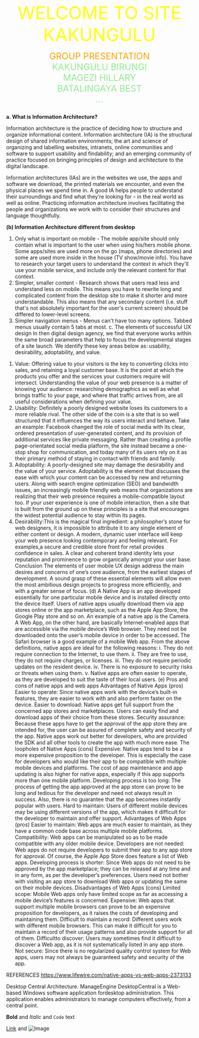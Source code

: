 <font color="yellow" size="30px"><center>WELCOME TO SITE KAKUNGULU</center></font>

<font color="orange" size="5px"><center>GROUP PRESENTATION</center></font>
<font color="lightgreen" size="5PX"><center>KAKUNGULU BIRUNGI<br>MAGEZI HILLARY<br>BATALINGAYA BEST<br> ...
 </center></font>


**a. What is Information Architecture?**

Information architecture is the practice of deciding how to structure and organize informational content.
Information architecture (IA) is the structural design of shared information environments; the art and science of organizing and labelling websites, intranets, online communities and software to support usability and findability; and an emerging community of practice focused on bringing principles of design and architecture to the digital landscape.

Information architectures (IAs) are in the websites we use, the apps and software we download, the printed materials we encounter, and even the physical places we spend time in. 
A good IA helps people to understand their surroundings and find what they’re looking for – in the real world as well as online. Practicing information architecture involves facilitating the people and organizations we work with to consider their structures and language thoughtfully.

**(b)	Information Architecture different from desktop**
1.	Only what is important on mobile - The mobile app/site should only contain what is important to the user when using his/hers mobile phone. Some apps/sites are used more on the go (maps, phone directories) and some are used more inside in the house (TV show/movie info). You have to research your target users to understand the context in which they'll use your mobile service, and include only the relevant content for that context.
2.	Simpler, smaller content - Research shows that users read less and understand less on mobile. This means you have to rewrite long and complicated content from the desktop site to make it shorter and more understandable. This also means that any secondary content (i.e. stuff that's not absolutely important for the user's current screen) should be differed to lower-level screens. 
3.	Simpler navigation menus - Menus can't have too many options. Tabbed menus usually contain 5 tabs at most.
c. The elements of successful UX design
In then digital design agency, we find that everyone works within the same broad parameters that help to focus the developmental stages of a site launch. We identify these key areas below as: usability, desirability, adoptability, and value. 
1) Value: Offering value to your visitors is the key to converting clicks into sales, and retaining a loyal customer base. It is the point at which the products you offer and the services your customers require will intersect. 
Understanding the value of your web presence is a matter of knowing your audience: researching demographics as well as what brings traffic to your page, and where that traffic arrives from, are all useful considerations when defining your value.
2) Usability: Definitely a poorly designed website loses its customers to a more reliable rival. The other side of the coin is a site that is so well structured that it influences the way its users interact and behave. 
Take an example: Facebook changed the role of social media with its clear, ordered presentation of user-generated content, and its provision of additional services like private messaging. Rather than creating a profile page-orientated social media platform, the site instead became a one-stop shop for communication, and today many of its users rely on it as their primary method of staying in contact with friends and family.
3) Adoptability: A poorly-designed site may damage the desirability and the value of your service.
Adoptability is the element that discusses the ease with which your content can be accessed by new and returning users. Along with search engine optimization (SEO) and bandwidth issues, an increasingly mobile friendly web means that organizations are realizing that their web presence requires a mobile-compatible layout too.
 If your user experience is one of mobile interaction, then a site that is built from the ground up on these principles is a site that encourages the widest potential audience to stay within its pages.
4) Desirability:This is the magical final ingredient: a philosopher’s stone for web designers, it is impossible to attribute it to any single element of either content or design. 
A modern, dynamic user interface will keep your web presence looking contemporary and feeling relevant.
For examples,a secure and credible store front for retail provides confidence in sales. A clear and coherent brand identity lets your reputation and prominence to grow organically amongst your user base. 
Conclusion
The elements of user mobile UX design address the main desires and concerns of one’s core audience, from the earliest stages of development. A sound grasp of these essential elements will allow even the most ambitious design projects to progress more efficiently, and with a greater sense of focus.
(d)	A Native App is an app developed essentially for one particular mobile device and is installed directly onto the device itself. Users of native apps usually download them via app stores online or the app marketplace, such as the Apple App Store, the Google Play store and so on. An example of a native app is the Camera.
A Web App, on the other hand, are basically Internet-enabled apps that are accessible via the mobile device’s Web browser.
They need not be downloaded onto the user’s mobile device in order to be accessed. The Safari browser is a good example of a mobile Web app.
From the above definitions, native apps are ideal for the following reasons:
i.	They do not require connection to the Internet, to use them.
ii.	They are free to use, they do not require charges, or licenses.
iii.	They do not require periodic updates on the resident device.
iv.	There is no exposure to security risks or threats when using them.
v.	Native apps are often easier to operate, as they are developed to suit the taste of their local users.
(e)	Pros and cons of native apps and web apps
Advantages of Native Apps (pros)
Easier to operate: Since native apps work with the device’s built-in features, they are easier to work with and also perform faster on the device.
Easier to download: Native apps get full support from the concerned app stores and marketplaces. Users can easily find and download apps of their choice from these stores.
Security assurance: Because these apps have to get the approval of the app store they are intended for, the user can be assured of complete safety and security of the app.
Native apps work out better for developers, who are provided the SDK and all other tools to create the app with much more ease.
The loopholes of Native Apps (cons)
Expensive: Native apps tend to be a more expensive proposition to the developer. This is especially the case for developers who would like their app to be compatible with multiple mobile devices and platforms.
The cost of app maintenance and app updating is also higher for native apps, especially if this app supports more than one mobile platform.
Developing process is too long: The process of getting the app approved at the app store can prove to be long and tedious for the developer and need not always result in success. Also, there is no guarantee that the app becomes instantly popular with users.
Hard to maintain: Users of different mobile devices may be using different versions of the app, which makes it difficult for the developer to maintain and offer support.
Advantages of Web Apps (pros)
Easier to maintain: Web apps are much easier to maintain, as they have a common code base across multiple mobile platforms.
Compatibility: Web apps can be manipulated so as to be made compatible with any older mobile device.
Developers are not needed: Web apps do not require developers to submit their app to any app store for approval. Of course, the Apple App Store does feature a list of Web apps.
Developing process is shorter: Since Web apps do not need to be approved by the app marketplace; they can be released at any time and in any form, as per the developer’s preferences.
Users need not bother with visiting an app store to download Web apps or updating the same on their mobile devices.
Disadvantages of Web Apps (cons)
Limited scope: Mobile Web apps only have limited scope as far as accessing a mobile device’s features is concerned.
Expensive: Web apps that support multiple mobile browsers can prove to be an expensive proposition for developers, as it raises the costs of developing and maintaining them.
Difficult to maintain a record: Different users work with different mobile browsers. This can make it difficult for you to maintain a record of their usage patterns and also provide support for all of them.
Difficultto discover: Users may sometimes find it difficult to discover a Web app, as it is not systematically listed in any app store.
Not secure: Since there is no regularized quality control system for Web apps, users may not always be guaranteed safety and security of the app.

REFERENCES
https://www.lifewire.com/native-apps-vs-web-apps-2373133

Desktop Central Architecture. ManageEngine DesktopCentral is a Web-based Windows software application fordesktop administration. This application enables administrators to manage computers effectively, from a central point.


**Bold** and _Italic_ and `Code` text

[Link](url) and ![Image](src)
```


